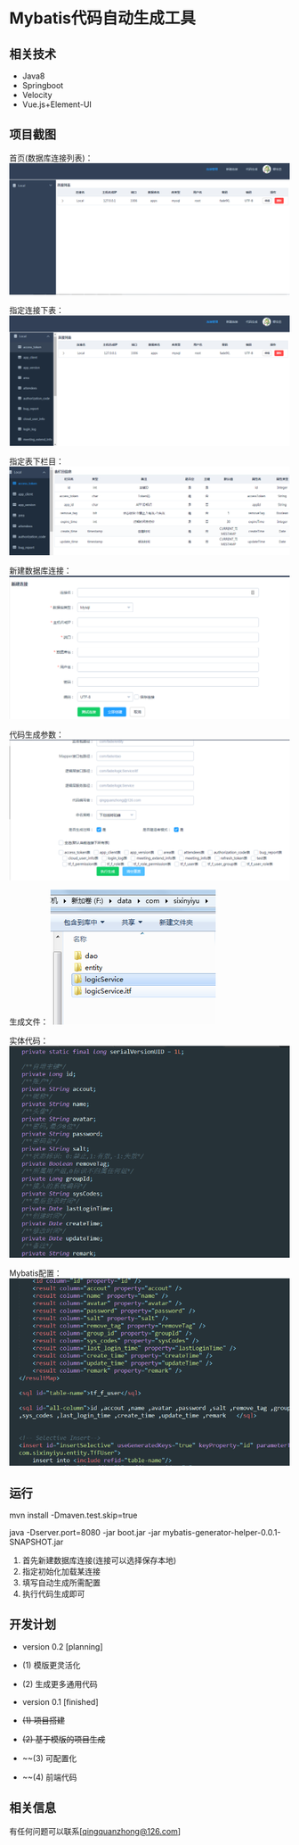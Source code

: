 # Mybatis代码自动生成工具

## 相关技术

   * Java8
   * Springboot
   * Velocity
   * Vue.js+Element-UI
   
## 项目截图

首页(数据库连接列表)：
![index](wiki/index.png)

指定连接下表：
![table](wiki/tables.png)

指定表下栏目：
![column](wiki/column.png)

新建数据库连接：
![connection](wiki/connection.png)

代码生成参数：
![generater](wiki/generater.png)

生成文件：
![file](wiki/file.png)

实体代码：
![entity](wiki/entity.png)

Mybatis配置：
![xml](wiki/xml.png)

## 运行

mvn install -Dmaven.test.skip=true

java -Dserver.port=8080 -jar boot.jar -jar mybatis-generator-helper-0.0.1-SNAPSHOT.jar

1) 首先新建数据库连接(连接可以选择保存本地)
2) 指定初始化加载某连接
3) 填写自动生成所需配置
4) 执行代码生成即可

## 开发计划

   * version 0.2 [planning]
   * (1) 模版更灵活化
   * (2) 生成更多通用代码

   * version 0.1 [finished]
   * ~~(1) 项目搭建~~
   * ~~(2) 基于模版的项目生成~~
   * ~~(3) 可配置化
   * ~~(4) 前端代码   
   
   
## 相关信息

 有任何问题可以联系[qingquanzhong@126.com]